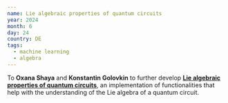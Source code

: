 ```yaml
---
name: Lie algebraic properties of quantum circuits
year: 2024
month: 6
day: 24
country: DE
tags:
  - machine learning
  - algebra
---
```

To **Oxana Shaya** and **Konstantin Golovkin** to further develop **[Lie algebraic properties of quantum circuits](https://github.com/AmanieOxana/Lie_props)**, an implementation of functionalities that help with the understanding of the Lie algebra of a quantum circuit.
